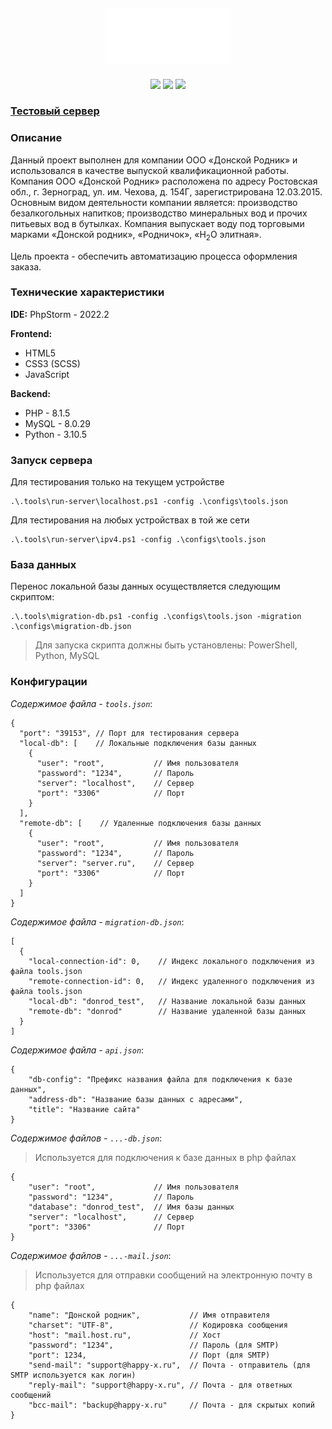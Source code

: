 <div id="logo" style="text-align: center; padding: 20px">
    <a href="https://dr.happy-x.ru">
        <img src="images/title.png" width="200" alt="Донской родник"/>
    </a>
</div>
<div id='stat' style="text-align: center">
    <img src='https://img.shields.io/endpoint?style=for-the-badge&url=https://dr.happy-x.ru/api/stat/dev-status.php' />
    <img src='https://img.shields.io/endpoint?style=for-the-badge&url=https://dr.happy-x.ru/api/stat/all-items.php' />
    <img src='https://img.shields.io/endpoint?style=for-the-badge&url=https://dr.happy-x.ru/api/stat/all-users.php' />
</div>

### [Тестовый сервер][server]

### Описание

Данный проект выполнен для компании ООО «Донской Родник» и использовался в качестве выпуской квалификационной работы. 
Компания ООО «Донской Родник» расположена по адресу Ростовская обл., г. Зерноград, ул. им. Чехова, д. 154Г, зарегистрирована 12.03.2015. 
Основным видом деятельности компании является: производство безалкогольных напитков; производство минеральных вод и прочих питьевых вод в бутылках. 
Компания выпускает воду под торговыми марками «Донской родник», «Родничок», «H<sub>2</sub>O элитная».

Цель проекта - обеспечить автоматизацию процесса оформления заказа.

### Технические характеристики

**IDE:** PhpStorm - 2022.2 

**Frontend:**
+ HTML5
+ CSS3 (SCSS)
+ JavaScript

**Backend:**
+ PHP - 8.1.5
+ MySQL - 8.0.29
+ Python - 3.10.5

### Запуск сервера

Для тестирования только на текущем устройстве

    .\.tools\run-server\localhost.ps1 -config .\configs\tools.json

Для тестирования на любых устройствах в той же сети

    .\.tools\run-server\ipv4.ps1 -config .\configs\tools.json

### База данных
Перенос локальной базы данных осуществляется следующим скриптом:

    .\.tools\migration-db.ps1 -config .\configs\tools.json -migration .\configs\migration-db.json

> Для запуска скрипта должны быть установлены: PowerShell, Python, MySQL

### Конфигурации
*Содержимое файла - `tools.json`*:

    {
      "port": "39153", // Порт для тестирования сервера 
      "local-db": [    // Локальные подключения базы данных
        {
          "user": "root",           // Имя пользователя
          "password": "1234",       // Пароль
          "server": "localhost",    // Сервер
          "port": "3306"            // Порт
        }
      ],
      "remote-db": [    // Удаленные подключения базы данных
        {
          "user": "root",           // Имя пользователя
          "password": "1234",       // Пароль
          "server": "server.ru",    // Сервер
          "port": "3306"            // Порт
        }
      ]
    }

*Содержимое файла - `migration-db.json`*:

    [
      {
        "local-connection-id": 0,    // Индекс локального подключения из файла tools.json
        "remote-connection-id": 0,   // Индекс удаленного подключения из файла tools.json
        "local-db": "donrod_test",   // Название локальной базы данных
        "remote-db": "donrod"        // Название удаленной базы данных
      }
    ]

*Содержимое файла - `api.json`*:

    {
        "db-config": "Префикс названия файла для подключения к базе данных",
        "address-db": "Название базы данных с адресами",
        "title": "Название сайта"
    }

*Содержимое файлов  - `...-db.json`*:
> Используется для подключения к базе данных в php файлах

    {
        "user": "root",             // Имя пользователя
        "password": "1234",         // Пароль
        "database": "donrod_test",  // Имя базы данных
        "server": "localhost",      // Сервер
        "port": "3306"              // Порт
    }

*Содержимое файлов  - `...-mail.json`*:
> Используется для отправки сообщений на электронную почту в php файлах

    {
        "name": "Донской родник",           // Имя отправителя
        "charset": "UTF-8",                 // Кодировка сообщения
        "host": "mail.host.ru",             // Хост
        "password": "1234",                 // Пароль (для SMTP)
        "port": 1234,                       // Порт (для SMTP)
        "send-mail": "support@happy-x.ru",  // Почта - отправитель (для SMTP используется как логин)
        "reply-mail": "support@happy-x.ru", // Почта - для ответных сообщений
        "bcc-mail": "backup@happy-x.ru"     // Почта - для скрытых копий
    }

[server]: https://dr.happy-x.ru/ "Тестовый сервер для демонстранции работы сайта"